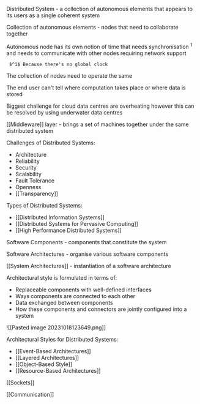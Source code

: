 
Distributed System - a collection of autonomous elements that appears to its users as a single coherent system

Collection of autonomous elements - nodes that need to collaborate together

Autonomous node has its own notion of time that needs synchronisation $^1$ and needs to communicate with other nodes requiring network support

	 $^1$ Because there's no global clock

The collection of nodes need to operate the same

The end user can't tell where computation takes place or where data is stored

Biggest challenge for cloud data centres are overheating however this can be resolved by using underwater data centres

[[Middleware]] layer - brings a set of machines together under the same distributed system

Challenges of Distributed Systems:

- Architecture
- Reliability
- Security
- Scalability
- Fault Tolerance
- Openness
- [[Transparency]]


Types of Distributed Systems:

- [[Distributed Information Systems]]
- [[Distributed Systems for Pervasive Computing]]
- [[High Performance Distributed Systems]]

Software Components - components that constitute the system

Software Architectures - organise various software components

[[System Architectures]] - instantiation of a software architecture

Architectural style is formulated in terms of:

- Replaceable components with well-defined interfaces
- Ways components are connected to each other
- Data exchanged between components
- How these components and connectors are jointly configured into a system

![[Pasted image 20231018123649.png]]

Architectural Styles for Distributed Systems:

- [[Event-Based Architectures]]
- [[Layered Architectures]]
- [[Object-Based Style]]
- [[Resource-Based Architectures]]

[[Sockets]]

[[Communication]]

